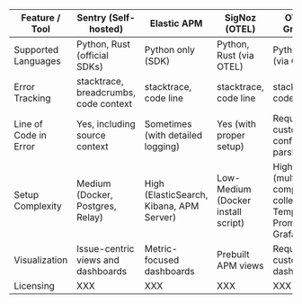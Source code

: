 | Feature / Tool            | Sentry (Self-hosted)                  | Elastic APM                       | SigNoz (OTEL)          | OTEL + Grafana     |
|---------------------------|----------------------------------------|-----------------------------------|--------------------------------------|----------------------------------------|
| Supported Languages       | Python, Rust (official SDKs)          | Python only  (SDK)                      | Python, Rust (via OTEL)              | Python, Rust (via OTEL)                |
| Error Tracking            | stacktrace, breadcrumbs, code context | stacktrace, code line          | stacktrace, code line          | stacktrace, code line                   |
| Line of Code in Error     | Yes, including source context         | Sometimes (with detailed logging) | Yes (with proper setup)              | Requires custom config/log parsing     |
| Setup Complexity          | Medium (Docker, Postgres, Relay)      | High (ElasticSearch, Kibana, APM Server) | Low-Medium (Docker install script) | High (multiple components: collector, Tempo, Loki, Prometheus, Grafana) |
| Visualization             | Issue-centric views and dashboards    | Metric-focused dashboards         | Prebuilt APM views                   | Requires custom dashboards             |
| Licensing                 | XXX              | XXX | XXX     | XXX                      |
